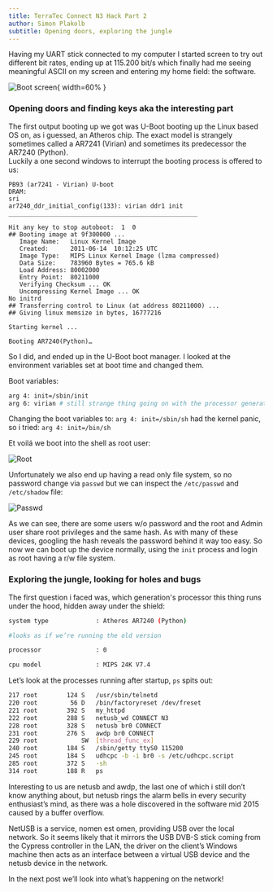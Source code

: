 ```yaml
---
title: TerraTec Connect N3 Hack Part 2
author: Simon Plakolb
subtitle: Opening doors, exploring the jungle
---
```


Having my UART stick connected to my computer I started screen to try out different bit rates, ending up at 115.200 bit/s which finally had me seeing meaningful ASCII on my screen and entering my home field: the software.

![Boot screen](../images/conn_2.jpg){ width=60% }

### Opening doors and finding keys aka the interesting part

The first output booting up we got was U-Boot booting up the Linux based OS on, as i guessed, an Atheros chip. The exact model is strangely sometimes called a AR7241 (Virian) and sometimes its predecessor the AR7240 (Python).  
Luckily a one second windows to interrupt the booting process is offered to us:

~~~uboot
PB93 (ar7241 - Virian) U-boot
DRAM:
sri
ar7240_ddr_initial_config(133): virian ddr1 init
____________________________________________________

Hit any key to stop autoboot:  1  0
## Booting image at 9f300000 ...
   Image Name:   Linux Kernel Image
   Created:      2011-06-14  10:12:25 UTC
   Image Type:   MIPS Linux Kernel Image (lzma compressed)
   Data Size:    783960 Bytes = 765.6 kB
   Load Address: 80002000
   Entry Point:  80211000
   Verifying Checksum ... OK
   Uncompressing Kernel Image ... OK
No initrd
## Transferring control to Linux (at address 80211000) ...
## Giving linux memsize in bytes, 16777216

Starting kernel ...

Booting AR7240(Python)…
~~~

So I did, and ended up in the U-Boot boot manager. I looked at the environment variables set at boot time and changed them.

Boot variables:

~~~bash
arg 4: init=/sbin/init
arg 6: virian # still strange thing going on with the processor generation
~~~

Changing the boot variables to: ``arg 4: init=/sbin/sh``
had the kernel panic, so i tried:  ``arg 4: init=/bin/sh``

Et voilá we boot into the shell as root user:

![Root](images/conn_4.jpg)

Unfortunately we also end up having a read only file system, so no password change via ``passwd`` but we can inspect the ``/etc/passwd`` and ``/etc/shadow`` file:

![Passwd](images/conn_15.jpg)

As we can see, there are some users w/o password and the root and Admin user share root privileges and the same hash. As with many of these devices, googling the hash reveals the password behind it way too easy. So now we can boot up the device normally, using the ``init`` process and login as root having a r/w file system.

### Exploring the jungle, looking for holes and bugs

The first question i faced was, which generation's processor this thing runs under the hood, hidden away under the shield:

~~~bash
system type             : Atheros AR7240 (Python)

#looks as if we’re running the old version

processor               : 0

cpu model               : MIPS 24K V7.4
~~~

Let’s look at the processes running after startup, ``ps`` spits out:

~~~bash
217 root        124 S   /usr/sbin/telnetd
220 root         56 D   /bin/factoryreset /dev/freset
221 root        392 S   my_httpd
222 root        288 S   netusb_wd CONNECT N3
228 root        328 S   netusb br0 CONNECT
231 root        276 S   awdp br0 CONNECT
229 root            SW  [thread_func_ex]
240 root        184 S   /sbin/getty ttyS0 115200
245 root        184 S   udhcpc -b -i br0 -s /etc/udhcpc.script
285 root        372 S   -sh
314 root        188 R   ps
~~~

Interesting to us are netusb and awdp, the last one of which i still don’t know anything about, but netusb rings the alarm bells in every security enthusiast’s mind, as there was a hole discovered in the software mid 2015 caused by a buffer overflow.

NetUSB is a service, nomen est omen, providing USB over the local network. So it seems likely that it mirrors the USB DVB-S stick coming from the Cypress controller in the LAN, the driver on the client’s Windows machine then acts as an interface between a virtual USB device and the netusb device in the network.

In the next post we’ll look into what’s happening on the network!

